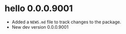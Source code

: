 # hello 0.0.0.9001

* Added a `NEWS.md` file to track changes to the package.
* New dev version 0.0.0.9001
